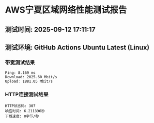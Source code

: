 # AWS宁夏区域网络性能测试报告
## 测试时间: 2025-09-12 17:11:17
## 测试环境: GitHub Actions Ubuntu Latest (Linux)

### 带宽测试结果
```
Ping: 8.169 ms
Download: 2025.60 Mbit/s
Upload: 1881.05 Mbit/s
```

### HTTP连接测试结果
```
HTTP状态码: 307
响应时间: 6.211896秒
下载速度: 0字节/秒
```

